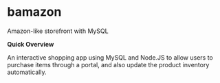 # bamazon
Amazon-like storefront with MySQL

**Quick Overview**

An interactive shopping app using MySQL and Node.JS to allow users to purchase items through a portal, and also update the product inventory automatically.


